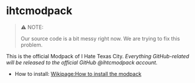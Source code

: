 # ihtcmodpack
> ⚠️ NOTE:
>
> Our source code is a bit messy right now. We are trying to fix this problem.

This is the official Modpack of I Hate Texas City.
_Everything GitHub-related will be released to the official GitHub @ihtcmodpack account._

* How to install: [Wikipage:How to install the modpack](https://github.com/ihtcgov/ihtcmodpack/wiki/How-to-install-the-modpack)
